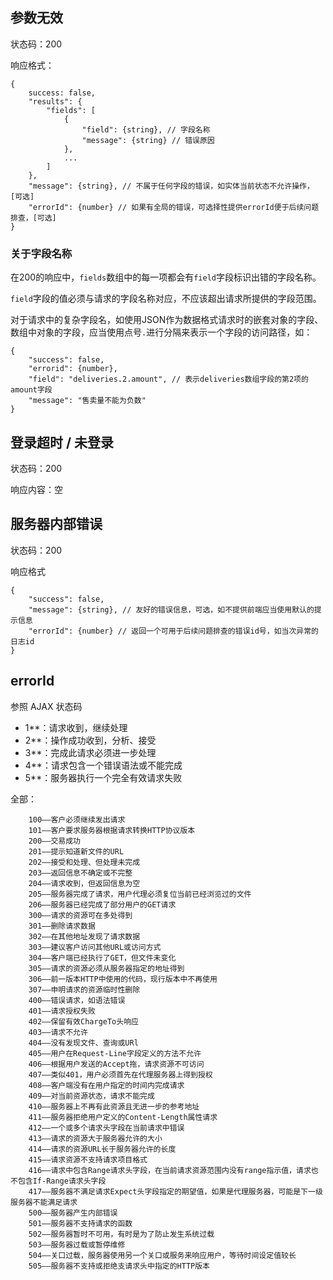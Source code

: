 ## 参数无效

状态码：200

响应格式：

    {
        success: false,
		"results": {
			"fields": [
	            {
	                "field": {string}, // 字段名称
	                "message": {string} // 错误原因
	            },
	            ...
	        ]
		},
        "message": {string}, // 不属于任何字段的错误，如实体当前状态不允许操作，[可选]
        "errorId": {number} // 如果有全局的错误，可选择性提供errorId便于后续问题排查，[可选]
    }

### 关于字段名称

在200的响应中，`fields`数组中的每一项都会有`field`字段标识出错的字段名称。

`field`字段的值必须与请求的字段名称对应，不应该超出请求所提供的字段范围。

对于请求中的复杂字段名，如使用JSON作为数据格式请求时的嵌套对象的字段、数组中对象的字段，应当使用点号`.`进行分隔来表示一个字段的访问路径，如：

    {
        "success": false,
		"errorid": {number},
		"field": "deliveries.2.amount", // 表示deliveries数组字段的第2项的amount字段
        "message": "售卖量不能为负数"
    }

## 登录超时 / 未登录

状态码：200

响应内容：空

## 服务器内部错误

状态码：200

响应格式

    {
		"success": false,
		"message": {string}, // 友好的错误信息，可选，如不提供前端应当使用默认的提示信息
        "errorId": {number} // 返回一个可用于后续问题排查的错误id号，如当次异常的日志id
    }

## errorId

参照 AJAX 状态码

- 1**：请求收到，继续处理
- 2**：操作成功收到，分析、接受
- 3**：完成此请求必须进一步处理
- 4**：请求包含一个错误语法或不能完成
- 5**：服务器执行一个完全有效请求失败

全部：

		100——客户必须继续发出请求
		101——客户要求服务器根据请求转换HTTP协议版本
		200——交易成功
		201——提示知道新文件的URL
		202——接受和处理、但处理未完成
		203——返回信息不确定或不完整
		204——请求收到，但返回信息为空
		205——服务器完成了请求，用户代理必须复位当前已经浏览过的文件
		206——服务器已经完成了部分用户的GET请求
		300——请求的资源可在多处得到
		301——删除请求数据
		302——在其他地址发现了请求数据
		303——建议客户访问其他URL或访问方式
		304——客户端已经执行了GET，但文件未变化
		305——请求的资源必须从服务器指定的地址得到
		306——前一版本HTTP中使用的代码，现行版本中不再使用
		307——申明请求的资源临时性删除
		400——错误请求，如语法错误
		401——请求授权失败
		402——保留有效ChargeTo头响应
		403——请求不允许
		404——没有发现文件、查询或URl
		405——用户在Request-Line字段定义的方法不允许
		406——根据用户发送的Accept拖，请求资源不可访问
		407——类似401，用户必须首先在代理服务器上得到授权
		408——客户端没有在用户指定的时间内完成请求
		409——对当前资源状态，请求不能完成
		410——服务器上不再有此资源且无进一步的参考地址
		411——服务器拒绝用户定义的Content-Length属性请求
		412——一个或多个请求头字段在当前请求中错误
		413——请求的资源大于服务器允许的大小
		414——请求的资源URL长于服务器允许的长度
		415——请求资源不支持请求项目格式
		416——请求中包含Range请求头字段，在当前请求资源范围内没有range指示值，请求也不包含If-Range请求头字段
		417——服务器不满足请求Expect头字段指定的期望值，如果是代理服务器，可能是下一级服务器不能满足请求
		500——服务器产生内部错误
		501——服务器不支持请求的函数
		502——服务器暂时不可用，有时是为了防止发生系统过载
		503——服务器过载或暂停维修
		504——关口过载，服务器使用另一个关口或服务来响应用户，等待时间设定值较长
		505——服务器不支持或拒绝支请求头中指定的HTTP版本